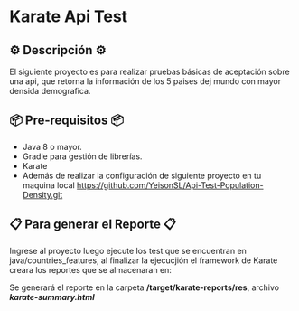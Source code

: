 # Karate Api Test

## ⚙️ Descripción ⚙️

El siguiente proyecto es para realizar pruebas básicas de aceptación sobre una api, que retorna la información de los 5 paises dej mundo con mayor densida demografica.

## 📦 Pre-requisitos 📦

* Java 8 o mayor.
* Gradle para gestión de librerías.
* Karate
* Además de realizar la configuración de siguiente proyecto en tu maquina local https://github.com/YeisonSL/Api-Test-Population-Density.git

## 📋 Para generar el Reporte 📋

Ingrese al proyecto luego ejecute los test que se encuentran en java/countries_features, al finalizar la ejecucjión el framework de Karate creara los reportes que se almacenaran en:

Se generará el reporte en la carpeta **/target/karate-reports/res**, archivo **_karate-summary.html_**
